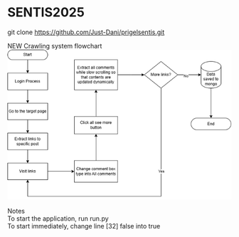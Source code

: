 ﻿# SENTIS2025
git clone https://github.com/Just-Dani/prigelsentis.git

NEW
Crawling system flowchart
![alt text](https://github.com/Just-Dani/prigelsentis/blob/main/facebookflowchart.png?raw=true)

Notes <br />
To start the application, run run.py <br />
To start immediately, change line [32] false into true <br />
